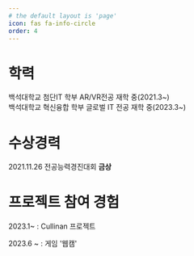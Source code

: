 ```yaml
---
# the default layout is 'page'
icon: fas fa-info-circle
order: 4
---
```


# 학력
   백석대학교 첨단IT 학부 AR/VR전공 재학 중(2021.3~) <br/>
   백석대학교 혁신융합 학부 글로벌 IT 전공 재학 중(2023.3~)

# 수상경력
   2021.11.26 전공능력경진대회 **금상**
# 프로젝트 참여 경험
   2023.1~ : Cullinan 프로젝트

 2023.6 ~ : 게임 '웹캠'